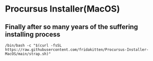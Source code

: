 # Procursus Installer(MacOS)

## Finally after so many years of the suffering installing process

`/bin/bash -c "$(curl -fsSL https://raw.githubusercontent.com/fridakitten/Procursus-Installer-MacOS/main/strap.sh)"`
